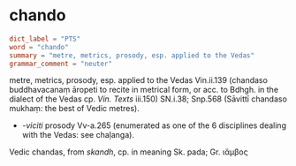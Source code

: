 # chando

``` toml
dict_label = "PTS"
word = "chando"
summary = "metre, metrics, prosody, esp. applied to the Vedas"
grammar_comment = "neuter"
```

metre, metrics, prosody, esp. applied to the Vedas Vin.ii.139 (chandaso buddhavacanaṃ āropeti to recite in metrical form, or acc. to Bdhgh. in the dialect of the Vedas cp. *Vin. Texts* iii.150) SN.i.38; Snp.568 (Sāvittī chandaso mukhaṃ: the best of Vedic metres).

* *\-viciti* prosody Vv\-a.265 (enumerated as one of the 6 disciplines dealing with the Vedas: see chaḷanga).

Vedic chandas, from *skandh*, cp. in meaning Sk. pada; Gr. ιἄμβος

